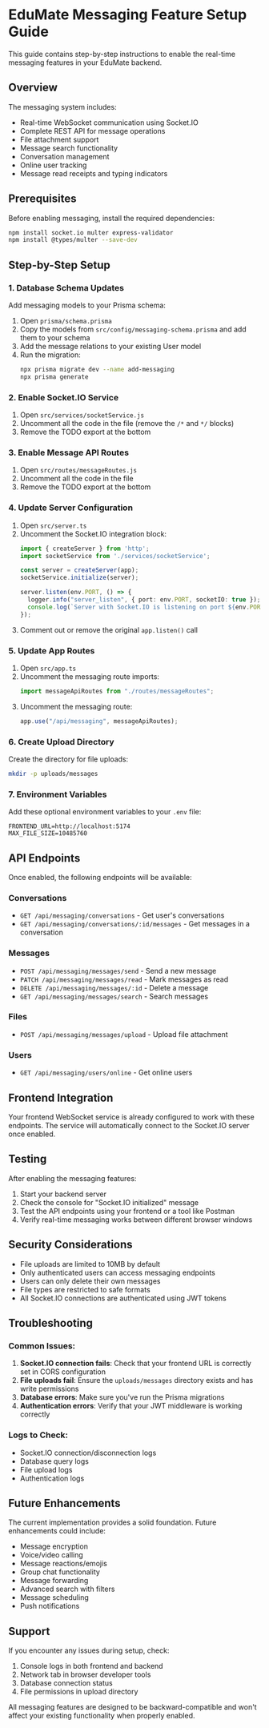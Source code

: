 # EduMate Messaging Feature Setup Guide

This guide contains step-by-step instructions to enable the real-time messaging features in your EduMate backend.

## Overview

The messaging system includes:
- Real-time WebSocket communication using Socket.IO
- Complete REST API for message operations
- File attachment support
- Message search functionality
- Conversation management
- Online user tracking
- Message read receipts and typing indicators

## Prerequisites

Before enabling messaging, install the required dependencies:

```bash
npm install socket.io multer express-validator
npm install @types/multer --save-dev
```

## Step-by-Step Setup

### 1. Database Schema Updates

Add messaging models to your Prisma schema:

1. Open `prisma/schema.prisma`
2. Copy the models from `src/config/messaging-schema.prisma` and add them to your schema
3. Add the message relations to your existing User model
4. Run the migration:
   ```bash
   npx prisma migrate dev --name add-messaging
   npx prisma generate
   ```

### 2. Enable Socket.IO Service

1. Open `src/services/socketService.js`
2. Uncomment all the code in the file (remove the `/*` and `*/` blocks)
3. Remove the TODO export at the bottom

### 3. Enable Message API Routes

1. Open `src/routes/messageRoutes.js`
2. Uncomment all the code in the file
3. Remove the TODO export at the bottom

### 4. Update Server Configuration

1. Open `src/server.ts`
2. Uncomment the Socket.IO integration block:
   ```typescript
   import { createServer } from 'http';
   import socketService from './services/socketService';
   
   const server = createServer(app);
   socketService.initialize(server);
   
   server.listen(env.PORT, () => {
     logger.info("server_listen", { port: env.PORT, socketIO: true });
     console.log(`Server with Socket.IO is listening on port ${env.PORT}`);
   });
   ```
3. Comment out or remove the original `app.listen()` call

### 5. Update App Routes

1. Open `src/app.ts`
2. Uncomment the messaging route imports:
   ```typescript
   import messageApiRoutes from "./routes/messageRoutes";
   ```
3. Uncomment the messaging route:
   ```typescript
   app.use("/api/messaging", messageApiRoutes);
   ```

### 6. Create Upload Directory

Create the directory for file uploads:
```bash
mkdir -p uploads/messages
```

### 7. Environment Variables

Add these optional environment variables to your `.env` file:
```
FRONTEND_URL=http://localhost:5174
MAX_FILE_SIZE=10485760
```

## API Endpoints

Once enabled, the following endpoints will be available:

### Conversations
- `GET /api/messaging/conversations` - Get user's conversations
- `GET /api/messaging/conversations/:id/messages` - Get messages in a conversation

### Messages
- `POST /api/messaging/messages/send` - Send a new message
- `PATCH /api/messaging/messages/read` - Mark messages as read
- `DELETE /api/messaging/messages/:id` - Delete a message
- `GET /api/messaging/messages/search` - Search messages

### Files
- `POST /api/messaging/messages/upload` - Upload file attachment

### Users
- `GET /api/messaging/users/online` - Get online users

## Frontend Integration

Your frontend WebSocket service is already configured to work with these endpoints. The service will automatically connect to the Socket.IO server once enabled.

## Testing

After enabling the messaging features:

1. Start your backend server
2. Check the console for "Socket.IO initialized" message
3. Test the API endpoints using your frontend or a tool like Postman
4. Verify real-time messaging works between different browser windows

## Security Considerations

- File uploads are limited to 10MB by default
- Only authenticated users can access messaging endpoints
- Users can only delete their own messages
- File types are restricted to safe formats
- All Socket.IO connections are authenticated using JWT tokens

## Troubleshooting

### Common Issues:

1. **Socket.IO connection fails**: Check that your frontend URL is correctly set in CORS configuration
2. **File uploads fail**: Ensure the `uploads/messages` directory exists and has write permissions
3. **Database errors**: Make sure you've run the Prisma migrations
4. **Authentication errors**: Verify that your JWT middleware is working correctly

### Logs to Check:
- Socket.IO connection/disconnection logs
- Database query logs
- File upload logs
- Authentication logs

## Future Enhancements

The current implementation provides a solid foundation. Future enhancements could include:

- Message encryption
- Voice/video calling
- Message reactions/emojis
- Group chat functionality
- Message forwarding
- Advanced search with filters
- Message scheduling
- Push notifications

## Support

If you encounter any issues during setup, check:
1. Console logs in both frontend and backend
2. Network tab in browser developer tools
3. Database connection status
4. File permissions in upload directory

All messaging features are designed to be backward-compatible and won't affect your existing functionality when properly enabled.